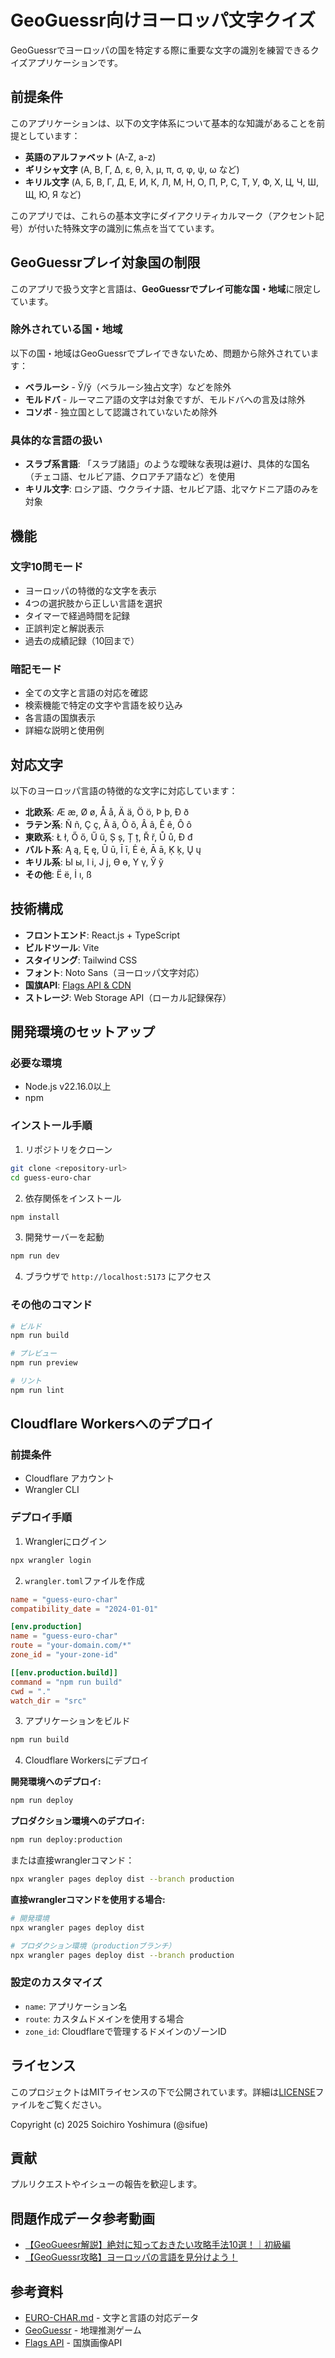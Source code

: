 # GeoGuessr向けヨーロッパ文字クイズ

GeoGuessrでヨーロッパの国を特定する際に重要な文字の識別を練習できるクイズアプリケーションです。

## 前提条件

このアプリケーションは、以下の文字体系について基本的な知識があることを前提としています：

- **英語のアルファベット** (A-Z, a-z)
- **ギリシャ文字** (Α, Β, Γ, Δ, ε, θ, λ, μ, π, σ, φ, ψ, ω など)
- **キリル文字** (А, Б, В, Г, Д, Е, И, К, Л, М, Н, О, П, Р, С, Т, У, Ф, Х, Ц, Ч, Ш, Щ, Ю, Я など)

このアプリでは、これらの基本文字にダイアクリティカルマーク（アクセント記号）が付いた特殊文字の識別に焦点を当てています。

## GeoGuessrプレイ対象国の制限

このアプリで扱う文字と言語は、**GeoGuessrでプレイ可能な国・地域**に限定しています。

### 除外されている国・地域
以下の国・地域はGeoGuessrでプレイできないため、問題から除外されています：
- **ベラルーシ** - Ў/ў（ベラルーシ独占文字）などを除外
- **モルドバ** - ルーマニア語の文字は対象ですが、モルドバへの言及は除外
- **コソボ** - 独立国として認識されていないため除外

### 具体的な言語の扱い
- **スラブ系言語**: 「スラブ諸語」のような曖昧な表現は避け、具体的な国名（チェコ語、セルビア語、クロアチア語など）を使用
- **キリル文字**: ロシア語、ウクライナ語、セルビア語、北マケドニア語のみを対象

## 機能

### 文字10問モード
- ヨーロッパの特徴的な文字を表示
- 4つの選択肢から正しい言語を選択
- タイマーで経過時間を記録
- 正誤判定と解説表示
- 過去の成績記録（10回まで）

### 暗記モード
- 全ての文字と言語の対応を確認
- 検索機能で特定の文字や言語を絞り込み
- 各言語の国旗表示
- 詳細な説明と使用例

## 対応文字

以下のヨーロッパ言語の特徴的な文字に対応しています：

- **北欧系**: Æ æ, Ø ø, Å å, Ä ä, Ö ö, Þ þ, Ð ð
- **ラテン系**: Ñ ñ, Ç ç, Ã ã, Õ õ, Â â, Ê ê, Ô ô
- **東欧系**: Ł ł, Ő ő, Ű ű, Ș ș, Ț ț, Ř ř, Ů ů, Đ đ
- **バルト系**: Ą ą, Ę ę, Ū ū, Ī ī, Ė ė, Ā ā, Ķ ķ, Ų ų
- **キリル系**: Ы ы, І і, Ј ј, Ө ө, Ү ү, Ў ў
- **その他**: Ë ë, İ ı, ß

## 技術構成

- **フロントエンド**: React.js + TypeScript
- **ビルドツール**: Vite
- **スタイリング**: Tailwind CSS
- **フォント**: Noto Sans（ヨーロッパ文字対応）
- **国旗API**: [Flags API & CDN](https://flagcdn.com/)
- **ストレージ**: Web Storage API（ローカル記録保存）

## 開発環境のセットアップ

### 必要な環境
- Node.js v22.16.0以上
- npm

### インストール手順

1. リポジトリをクローン
```bash
git clone <repository-url>
cd guess-euro-char
```

2. 依存関係をインストール
```bash
npm install
```

3. 開発サーバーを起動
```bash
npm run dev
```

4. ブラウザで `http://localhost:5173` にアクセス

### その他のコマンド

```bash
# ビルド
npm run build

# プレビュー
npm run preview

# リント
npm run lint
```

## Cloudflare Workersへのデプロイ

### 前提条件
- Cloudflare アカウント
- Wrangler CLI

### デプロイ手順

1. Wranglerにログイン
```bash
npx wrangler login
```

2. `wrangler.toml`ファイルを作成
```toml
name = "guess-euro-char"
compatibility_date = "2024-01-01"

[env.production]
name = "guess-euro-char"
route = "your-domain.com/*"
zone_id = "your-zone-id"

[[env.production.build]]
command = "npm run build"
cwd = "."
watch_dir = "src"
```

3. アプリケーションをビルド
```bash
npm run build
```

4. Cloudflare Workersにデプロイ

**開発環境へのデプロイ:**
```bash
npm run deploy
```

**プロダクション環境へのデプロイ:**
```bash
npm run deploy:production
```

または直接wranglerコマンド：
```bash
npx wrangler pages deploy dist --branch production
```

**直接wranglerコマンドを使用する場合:**
```bash
# 開発環境
npx wrangler pages deploy dist

# プロダクション環境（productionブランチ）
npx wrangler pages deploy dist --branch production
```

### 設定のカスタマイズ

- `name`: アプリケーション名
- `route`: カスタムドメインを使用する場合
- `zone_id`: Cloudflareで管理するドメインのゾーンID

## ライセンス

このプロジェクトはMITライセンスの下で公開されています。詳細は[LICENSE](./LICENSE)ファイルをご覧ください。

Copyright (c) 2025 Soichiro Yoshimura (@sifue)

## 貢献

プルリクエストやイシューの報告を歓迎します。

## 問題作成データ参考動画

- [【GeoGueesr解説】絶対に知っておきたい攻略手法10選！｜初級編](https://www.youtube.com/watch?v=_EEJI0il6mY&t=977s)
- [【GeoGuessr攻略】ヨーロッパの言語を見分けよう！](https://www.youtube.com/watch?v=vAyrDesxYlo)

## 参考資料

- [EURO-CHAR.md](./EURO-CHAR.md) - 文字と言語の対応データ
- [GeoGuessr](https://www.geoguessr.com/) - 地理推測ゲーム
- [Flags API](https://flagcdn.com/) - 国旗画像API
